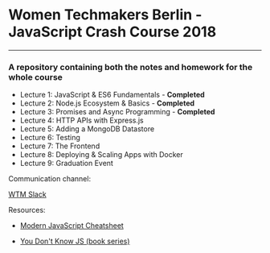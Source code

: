 # Women Techmakers Berlin - JavaScript Crash Course 2018
----
### A repository containing both the notes and homework for the whole course

* Lecture 1: JavaScript & ES6 Fundamentals - **Completed**
* Lecture 2: Node.js Ecosystem & Basics - **Completed**
* Lecture 3: Promises and Async Programming - **Completed**
* Lecture 4: HTTP APIs with Express.js
* Lecture 5: Adding a MongoDB Datastore
* Lecture 6: Testing
* Lecture 7: The Frontend
* Lecture 8: Deploying & Scaling Apps with Docker
* Lecture 9: Graduation Event

Communication channel:

[WTM Slack](https://womentechmakersberlin.slack.com/)


Resources:

* [Modern JavaScript Cheatsheet](https://github.com/mbeaudru/modern-js-cheatsheet#modern-javascript-cheatsheet)

* [You Don't Know JS (book series)](https://github.com/getify/You-Dont-Know-JS)

